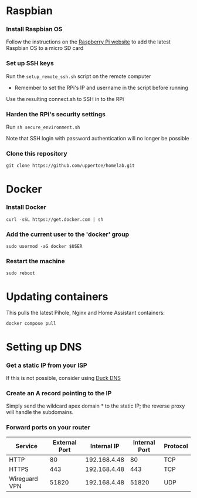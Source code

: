 # Raspbian
### Install Raspbian OS
Follow the instructions on the [Raspberry Pi website](https://www.raspberrypi.com/documentation/computers/getting-started.html#raspberry-pi-imager) to add the latest Raspbian OS to a micro SD card

### Set up SSH keys
Run the `setup_remote_ssh.sh` script on the remote computer
- Remember to set the RPi's IP and username in the script before running

Use the resulting connect.sh to SSH in to the RPi

### Harden the RPi's security settings
Run `sh secure_environment.sh`

Note that SSH login with password authentication will no longer be possible

### Clone this repository
`git clone https://github.com/uppertoe/homelab.git`

# Docker
### Install Docker
`curl -sSL https://get.docker.com | sh`

### Add the current user to the 'docker' group
`sudo usermod -aG docker $USER`

### Restart the machine
`sudo reboot`

# Updating containers
This pulls the latest Pihole, Nginx and Home Assistant containers:

`docker compose pull`

# Setting up DNS
### Get a static IP from your ISP
If this is not possible, consider using [Duck DNS](https://www.duckdns.org/)

### Create an A record pointing to the IP
Simply send the wildcard apex domain * to the static IP; the reverse proxy will handle the subdomains.

### Forward ports on your router
| Service | External Port | Internal IP | Internal Port | Protocol |
|---------|---------------|-------------|---------------|----------|
| HTTP | 80 | 192.168.4.48 | 80 | TCP |
| HTTPS | 443 | 192.168.4.48 | 443 | TCP |
| Wireguard VPN | 51820 | 192.168.4.48 | 51820 | UDP |